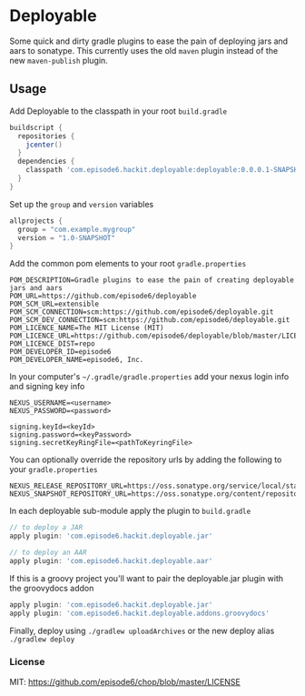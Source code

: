 Deployable
==========
Some quick and dirty gradle plugins to ease the pain of deploying jars and aars to sonatype. This currently uses the old `maven` plugin instead of the new `maven-publish` plugin.

## Usage
Add Deployable to the classpath in your root `build.gradle`
```groovy
buildscript {
  repositories {
    jcenter()
  }
  dependencies {
    classpath 'com.episode6.hackit.deployable:deployable:0.0.0.1-SNAPSHOT'
  }
}
```

Set up the `group` and `version` variables
```groovy
allprojects {
  group = "com.example.mygroup"
  version = "1.0-SNAPSHOT"
}

```

Add the common pom elements to your root `gradle.properties`
```
POM_DESCRIPTION=Gradle plugins to ease the pain of creating deployable jars and aars
POM_URL=https://github.com/episode6/deployable
POM_SCM_URL=extensible
POM_SCM_CONNECTION=scm:https://github.com/episode6/deployable.git
POM_SCM_DEV_CONNECTION=scm:https://github.com/episode6/deployable.git
POM_LICENCE_NAME=The MIT License (MIT)
POM_LICENCE_URL=https://github.com/episode6/deployable/blob/master/LICENSE
POM_LICENCE_DIST=repo
POM_DEVELOPER_ID=episode6
POM_DEVELOPER_NAME=episode6, Inc.
```

In your computer's `~/.gradle/gradle.properties` add your nexus login info and signing key info
```
NEXUS_USERNAME=<username>
NEXUS_PASSWORD=<password>

signing.keyId=<keyId>
signing.password=<keyPassword>
signing.secretKeyRingFile=<pathToKeyringFile>
```

You can optionally override the repository urls by adding the following to your `gradle.properties`
```
NEXUS_RELEASE_REPOSITORY_URL=https://oss.sonatype.org/service/local/staging/deploy/maven2/
NEXUS_SNAPSHOT_REPOSITORY_URL=https://oss.sonatype.org/content/repositories/snapshots/
```


In each deployable sub-module apply the plugin to `build.gradle`
```groovy
// to deploy a JAR
apply plugin: 'com.episode6.hackit.deployable.jar'

// to deploy an AAR
apply plugin: 'com.episode6.hackit.deployable.aar'
```

If this is a groovy project you'll want to pair the deployable.jar plugin with the groovydocs addon
```groovy
apply plugin: 'com.episode6.hackit.deployable.jar'
apply plugin: 'com.episode6.hackit.deployable.addons.groovydocs'
```


Finally, deploy using
`./gradlew uploadArchives` or the new deploy alias `./gradlew deploy`

### License
MIT: https://github.com/episode6/chop/blob/master/LICENSE